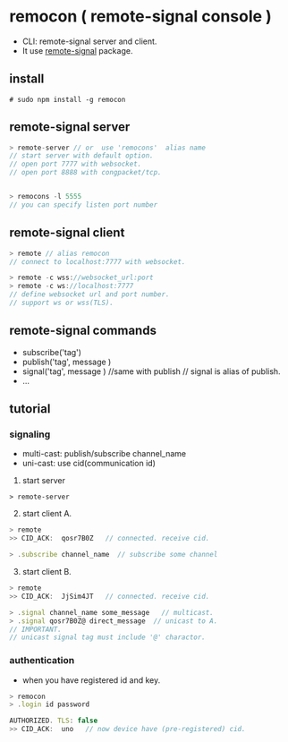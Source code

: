 # remocon ( remote-signal console )

- CLI: remote-signal server and client.
- It use [remote-signal](https://www.npmjs.com/package/remote-signal) package.


## install

```
# sudo npm install -g remocon
```


## remote-signal server

```js
> remote-server // or  use 'remocons'  alias name
// start server with default option.
// open port 7777 with websocket. 
// open port 8888 with congpacket/tcp. 


> remocons -l 5555 
// you can specify listen port number

```

## remote-signal client


```js
> remote // alias remocon
// connect to localhost:7777 with websocket.

> remote -c wss://websocket_url:port
> remote -c ws://localhost:7777
// define websocket url and port number.
// support ws or wss(TLS).

```

## remote-signal commands

- subscribe('tag')
- publish('tag', message ) 
- signal('tag', message )  //same with publish
//  signal is alias of publish.
- ...

## tutorial 

### signaling 

- multi-cast: publish/subscribe channel_name
- uni-cast: use cid(communication id)

1. start server
```
> remote-server
```

2. start client A.

```js
> remote
>> CID_ACK:  qosr7B0Z   // connected. receive cid.

> .subscribe channel_name  // subscribe some channel
```

3. start client B.
```js
> remote
>> CID_ACK:  JjSim4JT   // connected. receive cid.

> .signal channel_name some_message   // multicast.
> .signal qosr7B0Z@ direct_message  // unicast to A.
// IMPORTANT. 
// unicast signal tag must include '@' charactor.  
```

### authentication
- when you have registered id and key.

```js
> remocon
> .login id password

AUTHORIZED. TLS: false
>> CID_ACK:  uno   // now device have (pre-registered) cid.

```




